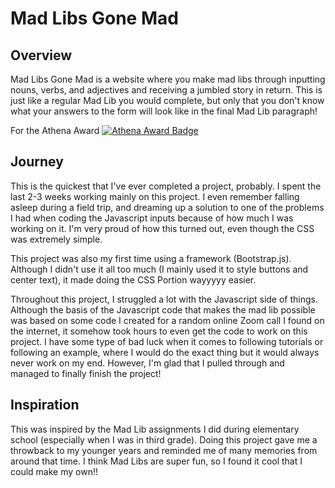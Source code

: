 # Mad Libs Gone Mad

## Overview

Mad Libs Gone Mad is a website where you make mad libs through inputting nouns, verbs, and adjectives and receiving a jumbled story in return. This is just like a regular Mad Lib you would complete, but only that you don't know what your answers to the form will look like in the final Mad Lib paragraph!

For the Athena Award 
[![Athena Award Badge](https://img.shields.io/endpoint?url=https%3A%2F%2Faward.athena.hackclub.com%2Fapi%2Fbadge)](https://award.athena.hackclub.com?utm_source=readme)

## Journey

This is the quickest that I've ever completed a project, probably. I spent the last 2-3 weeks working mainly on this project. I even remember falling asleep during a field trip, and dreaming up a solution to one of the problems I had when coding the Javascript inputs because of how much I was working on it. I'm very proud of how this turned out, even though the CSS was extremely simple.

This project was also my first time using a framework (Bootstrap.js). Although I didn't use it all too much (I mainly used it to style buttons and center text), it made doing the CSS Portion wayyyyy easier.

Throughout this project, I struggled a lot with the Javascript side of things. Although the basis of the Javascript code that makes the mad lib possible was based on some code I created for a random online Zoom call I found on the internet, it somehow took hours to even get the code to work on this project. I have some type of bad luck when it comes to following tutorials or following an example, where I would do the exact thing but it would always never work on my end. However, I'm glad that I pulled through and managed to finally finish the project!

## Inspiration

This was inspired by the Mad Lib assignments I did during elementary school (especially when I was in third grade). Doing this project gave me a throwback to my younger years and reminded me of many memories from around that time. I think Mad Libs are super fun, so I found it cool that I could make my own!!